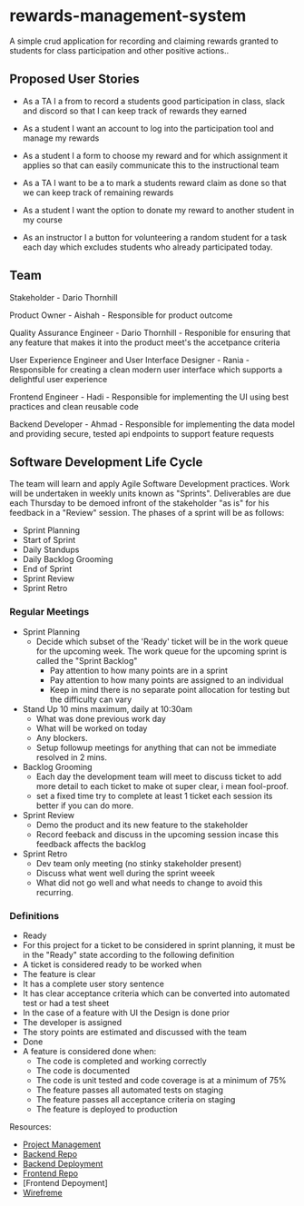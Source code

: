 # rewards-management-system
A simple crud application for recording and claiming rewards granted to students for class participation and other positive actions..

## Proposed User Stories

- As a TA I a from to record a students good participation in class, slack and discord so that I can keep track of rewards they earned

- As a student I want an account to log into the participation tool and manage my rewards

- As a student I a form to choose my reward and for which assignment it applies so that can easily communicate this to the instructional team

- As a TA I want to be a to mark a students reward claim as done so that we can keep track of remaining rewards

- As a student I want the option to donate my reward to another student in my course

- As an instructor I a button for volunteering a random student for a task each day which excludes students who already participated today.

## Team

Stakeholder - Dario Thornhill

Product Owner - Aishah - Responsible for product outcome

Quality Assurance Engineer -  Dario Thornhill - Responible for ensuring that any feature that makes it into the product meet's the accetpance criteria

User Experience Engineer and User Interface Designer - Rania - Responsible for creating a clean modern user interface which supports a delightful user experience

Frontend Engineer - Hadi - Responsible for implementing the UI using best practices and clean reusable code

Backend Developer - Ahmad - Responsible for implementing the data model and providing secure, tested api endpoints to support feature requests

## Software Development Life Cycle

The team will learn and apply Agile Software Development practices. 
Work will be undertaken in weekly units known as "Sprints". 
Deliverables are due each Thursday to be demoed infront of the stakeholder "as is" for his feedback in a "Review" session. 
The phases of a sprint will be as follows:

- Sprint Planning
- Start of Sprint
- Daily Standups
- Daily Backlog Grooming
- End of Sprint
- Sprint Review
- Sprint Retro



### Regular Meetings 
- Sprint Planning
  - Decide which subset of the 'Ready' ticket will be in the work queue for the upcoming week. The work queue for the upcoming sprint is called the "Sprint Backlog"
    - Pay attention to how many points are in a sprint
    - Pay attention to how many points are assigned to an individual
    - Keep in mind there is no separate point allocation for testing but the difficulty can vary
- Stand Up 10 mins maximum, daily at 10:30am
  - What was done previous work day
  - What will be worked on today
  - Any blockers. 
  - Setup followup meetings for anything that can not be immediate resolved in 2 mins.
- Backlog Grooming
  - Each day the development team will meet to discuss ticket to add more detail to each ticket to make ot super clear, i mean fool-proof.
  - set a fixed time try to complete at least 1 ticket each session its better if you can do more.
- Sprint Review
  - Demo the product and its new feature to the stakeholder
  - Record feeback and discuss in the upcoming session incase this feedback affects the backlog
- Sprint Retro
  -   Dev team only meeting (no stinky stakeholder present)
  -   Discuss what went well during the sprint weeek
  -   What did not go well and what needs to change to avoid this recurring.

### Definitions
- Ready
 - For this project for a ticket to be considered in sprint planning, it must be in the "Ready" state according to the following definition
 - A ticket is considered ready to be worked when
  - The feature is clear
  - It has a complete user story sentence
  - It has clear acceptance criteria which can be converted into automated test or had a test sheet
  - In the case of a feature with UI the Design is done prior
  - The developer is assigned
  - The story points are estimated and discussed with the team
- Done
- A feature is considered done when:
  - The code is completed and working correctly 
  - The code is documented
  - The code is unit tested and code coverage is at a minimum of 75% 
  - The feature passes all automated tests on staging
  - The feature passes all acceptance criteria on staging
  - The feature is deployed to production


Resources:
 -  [Project Management](https://trello.com/b/S5HR9UCm/rewards-management-system)
 -  [Backend Repo](https://github.com/LTUC/rewards-management-system-api)
 -  [Backend Deployment](https://prizes-app.herokuapp.com/)
 -  [Frontend Repo](https://github.com/LTUC/rewards-management-system-ui)
 -  [Frontend Depoyment]
 -  [Wirefreme](https://www.figma.com/file/sZ8pLGzjAu3SYDVXtHkLdg/prizes)

